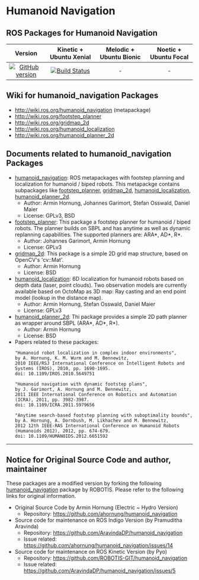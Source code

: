 # Humanoid Navigation

## ROS Packages for Humanoid Navigation
|Version|Kinetic + Ubuntu Xenial|Melodic + Ubuntu Bionic|Noetic + Ubuntu Focal|
|:---:|:---:|:---:|:---:|
|[![GitHub version](https://badge.fury.io/gh/ROBOTIS-GIT%2Fhumanoid_navigation.svg)](https://badge.fury.io/gh/ROBOTIS-GIT%2Fhumanoid_navigation)|[![Build Status](https://travis-ci.org/ROBOTIS-GIT/humanoid_navigation.svg?branch=kinetic-devel)](https://travis-ci.org/ROBOTIS-GIT/humanoid_navigation)|-|-|

## Wiki for humanoid_navigation Packages
- http://wiki.ros.org/humanoid_navigation (metapackage)
- http://wiki.ros.org/footstep_planner
- http://wiki.ros.org/gridmap_2d
- http://wiki.ros.org/humanoid_localization
- http://wiki.ros.org/humanoid_planner_2d

## Documents related to humanoid_navigation Packages
- [humanoid_navigation](http://wiki.ros.org/humanoid_navigation): ROS metapackages with footstep planning and localization for humanoid / biped robots. This metapackge contains subpackages like [footstep_planner](http://wiki.ros.org/footstep_planner), [gridmap_2d](http://wiki.ros.org/gridmap_2d), [humanoid_localization](http://wiki.ros.org/humanoid_localization), [humanoid_planner_2d](http://wiki.ros.org/humanoid_planner_2d).
  - Author: Armin Hornung, Johannes Garimort, Stefan Osswald, Daniel Maier
  - License: GPLv3, BSD
- [footstep_planner](http://wiki.ros.org/footstep_planner): This package a footstep planner for humanoid / biped robots. The planner builds on SBPL and has anytime as well as dynamic replanning capabilities. The supported planners are: ARA*, AD*, R*.
  - Author: Johannes Garimort, Armin Hornung
  - License: GPLv3
- [gridmap_2d](http://wiki.ros.org/gridmap_2d): This package is a simple 2D grid map structure, based on OpenCV's 'cv::Mat'.
  - Author: Armin Hornung
  - License: BSD
- [humanoid_localization](http://wiki.ros.org/humanoid_localization): 6D localization for humanoid robots based on depth data (laser, point clouds). Two observation models are currently available based on OctoMap as 3D map: Ray casting and an end point model (lookup in the distance map).
  - Author: Armin Hornung, Stefan Osswald, Daniel Maier
  - License: GPLv3
- [humanoid_planner_2d](http://wiki.ros.org/humanoid_planner_2d): Thi package provides a simple 2D path planner as wrapper around SBPL (ARA*, AD*, R*).
  - Author: Armin Hornung
  - License: BSD
- Papers related to these packages:
  ```
  "Humanoid robot localization in complex indoor environments",
  by A. Hornung, K. M. Wurm and M. Bennewitz,
  2010 IEEE/RSJ International Conference on Intelligent Robots and Systems (IROS), 2010, pp. 1690-1695.
  doi: 10.1109/IROS.2010.5649751
  ```
  ```
  "Humanoid navigation with dynamic footstep plans",
  by J. Garimort, A. Hornung and M. Bennewitz,
  2011 IEEE International Conference on Robotics and Automation (ICRA), 2011, pp. 3982-3987.
  doi: 10.1109/ICRA.2011.5979656
  ```
  ```
  "Anytime search-based footstep planning with suboptimality bounds", 
  by A. Hornung, A. Dornbush, M. Likhachev and M. Bennewitz,
  2012 12th IEEE-RAS International Conference on Humanoid Robots (Humanoids 2012), 2012, pp. 674-679.
  doi: 10.1109/HUMANOIDS.2012.6651592
  ```

---

## Notice for Original Source Code and author, maintainer

These packages are a modified version by forking the following [humanoid_navigation](https://github.com/ahornung/humanoid_navigation) package by ROBOTIS.
Please refer to the following links for original information.

- Original Source Code by Armin Hornung (Electric ~ Hydro Version)
  - Repository: https://github.com/ahornung/humanoid_navigation 
- Source code for maintenance on ROS Indigo Version (by Pramuditha Aravinda)
  - Repository: https://github.com/AravindaDP/humanoid_navigation
  - Issue related: https://github.com/ahornung/humanoid_navigation/issues/14
- Source code for maintenance on ROS Kinetic Version (by Pyo)
  - Repository: https://github.com/ROBOTIS-GIT/humanoid_navigation
  - Issue related: https://github.com/AravindaDP/humanoid_navigation/issues/5
